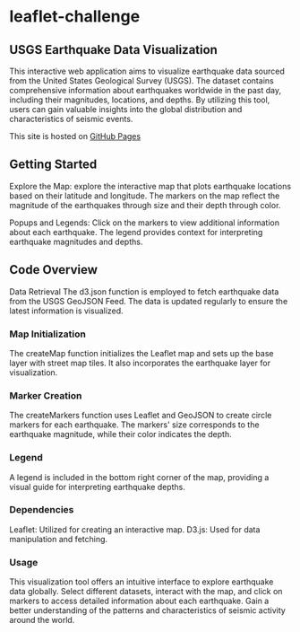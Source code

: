 # leaflet-challenge
## USGS Earthquake Data Visualization
This interactive web application aims to visualize earthquake data sourced from the United States Geological Survey (USGS). The dataset contains comprehensive information about earthquakes worldwide in the past day, including their magnitudes, locations, and depths. By utilizing this tool, users can gain valuable insights into the global distribution and characteristics of seismic events.

This site is hosted on [GitHub Pages](https://rgajjar111.github.io/leaflet-challenge/)

## Getting Started
Explore the Map:  explore the interactive map that plots earthquake locations based on their latitude and longitude. The markers on the map reflect the magnitude of the earthquakes through size and their depth through color.

Popups and Legends: Click on the markers to view additional information about each earthquake. The legend provides context for interpreting earthquake magnitudes and depths.

## Code Overview
Data Retrieval
The d3.json function is employed to fetch earthquake data from the USGS GeoJSON Feed. The data is updated regularly to ensure the latest information is visualized.

### Map Initialization
The createMap function initializes the Leaflet map and sets up the base layer with street map tiles. It also incorporates the earthquake layer for visualization.

### Marker Creation
The createMarkers function uses Leaflet and GeoJSON to create circle markers for each earthquake. The markers' size corresponds to the earthquake magnitude, while their color indicates the depth.

### Legend
A legend is included in the bottom right corner of the map, providing a visual guide for interpreting earthquake depths.

### Dependencies
Leaflet: Utilized for creating an interactive map.
D3.js: Used for data manipulation and fetching.

### Usage
This visualization tool offers an intuitive interface to explore earthquake data globally. Select different datasets, interact with the map, and click on markers to access detailed information about each earthquake. Gain a better understanding of the patterns and characteristics of seismic activity around the world.
